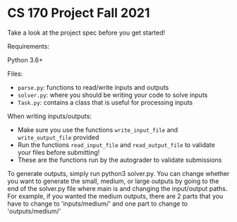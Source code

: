 # CS 170 Project Fall 2021

Take a look at the project spec before you get started!

Requirements:

Python 3.6+

Files:
- `parse.py`: functions to read/write inputs and outputs
- `solver.py`: where you should be writing your code to solve inputs
- `Task.py`: contains a class that is useful for processing inputs

When writing inputs/outputs:
- Make sure you use the functions `write_input_file` and `write_output_file` provided
- Run the functions `read_input_file` and `read_output_file` to validate your files before submitting!
- These are the functions run by the autograder to validate submissions

To generate outputs, simply run python3 solver.py. You can change whether you want to generate the small, medium, or large outputs by going to the end of the solver.py file where main is and changing the input/output paths.
For example, if you wanted the medium outputs, there are 2 parts that you have to change to 'inputs/medium/' and one part to change to 'outputs/medium/'